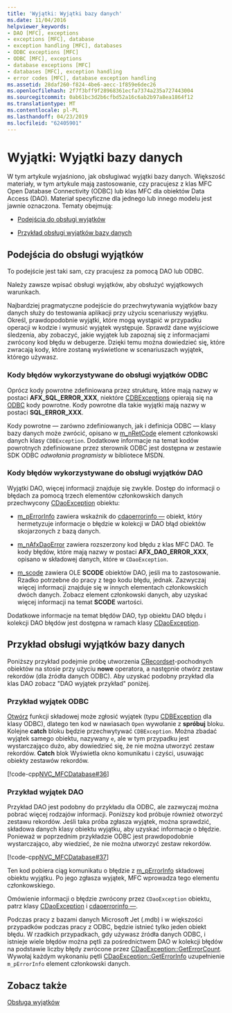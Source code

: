 ```yaml
---
title: 'Wyjątki: Wyjątki bazy danych'
ms.date: 11/04/2016
helpviewer_keywords:
- DAO [MFC], exceptions
- exceptions [MFC], database
- exception handling [MFC], databases
- ODBC exceptions [MFC]
- ODBC [MFC], exceptions
- database exceptions [MFC]
- databases [MFC], exception handling
- error codes [MFC], database exception handling
ms.assetid: 28daf260-f824-4be6-aecc-1f859e6dec26
ms.openlocfilehash: 2f7f3bff9f28968361ecfa7374a235a727443004
ms.sourcegitcommit: 0ab61bc3d2b6cfbd52a16c6ab2b97a8ea1864f12
ms.translationtype: MT
ms.contentlocale: pl-PL
ms.lasthandoff: 04/23/2019
ms.locfileid: "62405901"
---
```

# <a name="exceptions-database-exceptions"></a>Wyjątki: Wyjątki bazy danych

W tym artykule wyjaśniono, jak obsługiwać wyjątki bazy danych. Większość materiały, w tym artykule mają zastosowanie, czy pracujesz z klas MFC Open Database Connectivity (ODBC) lub klas MFC dla obiektów Data Access (DAO). Materiał specyficzne dla jednego lub innego modelu jest jawnie oznaczona. Tematy obejmują:

- [Podejścia do obsługi wyjątków](#_core_approaches_to_exception_handling)

- [Przykład obsługi wyjątków bazy danych](#_core_a_database_exception.2d.handling_example)

##  <a name="_core_approaches_to_exception_handling"></a> Podejścia do obsługi wyjątków

To podejście jest taki sam, czy pracujesz za pomocą DAO lub ODBC.

Należy zawsze wpisać obsługi wyjątków, aby obsłużyć wyjątkowych warunkach.

Najbardziej pragmatyczne podejście do przechwytywania wyjątków bazy danych służy do testowania aplikacji przy użyciu scenariuszy wyjątku. Określ, prawdopodobnie wyjątki, które mogą wystąpić w przypadku operacji w kodzie i wymusić wyjątek występuje. Sprawdź dane wyjściowe śledzenia, aby zobaczyć, jakie wyjątek lub zapoznaj się z informacjami zwrócony kod błędu w debugerze. Dzięki temu można dowiedzieć się, które zwracają kody, które zostaną wyświetlone w scenariuszach wyjątek, którego używasz.

### <a name="error-codes-used-for-odbc-exceptions"></a>Kody błędów wykorzystywane do obsługi wyjątków ODBC

Oprócz kody powrotne zdefiniowana przez strukturę, które mają nazwy w postaci **AFX_SQL_ERROR_XXX**, niektóre [CDBExceptions](../mfc/reference/cdbexception-class.md) opierają się na [ODBC](../data/odbc/odbc-basics.md) kody powrotne. Kody powrotne dla takie wyjątki mają nazwy w postaci **SQL_ERROR_XXX**.

Kody powrotne — zarówno zdefiniowanych, jak i definicja ODBC — klasy bazy danych może zwrócić, opisano w [m_nRetCode](../mfc/reference/cdbexception-class.md#m_nretcode) element członkowski danych klasy `CDBException`. Dodatkowe informacje na temat kodów powrotnych zdefiniowane przez sterownik ODBC jest dostępna w zestawie SDK ODBC *odwołania programisty* w bibliotece MSDN.

### <a name="error-codes-used-for-dao-exceptions"></a>Kody błędów wykorzystywane do obsługi wyjątków DAO

Wyjątki DAO, więcej informacji znajduje się zwykle. Dostęp do informacji o błędach za pomocą trzech elementów członkowskich danych przechwycony [CDaoException](../mfc/reference/cdaoexception-class.md) obiektu:

- [m_pErrorInfo](../mfc/reference/cdaoexception-class.md#m_perrorinfo) zawiera wskaźnik do [cdaoerrorinfo —](../mfc/reference/cdaoerrorinfo-structure.md) obiekt, który hermetyzuje informacje o błędzie w kolekcji w DAO błąd obiektów skojarzonych z bazą danych.

- [m_nAfxDaoError](../mfc/reference/cdaoexception-class.md#m_nafxdaoerror) zawiera rozszerzony kod błędu z klas MFC DAO. Te kody błędów, które mają nazwy w postaci **AFX_DAO_ERROR_XXX**, opisano w składowej danych, które w `CDaoException`.

- [m_scode](../mfc/reference/cdaoexception-class.md#m_scode) zawiera OLE **SCODE** obiektów DAO, jeśli ma to zastosowanie. Rzadko potrzebne do pracy z tego kodu błędu, jednak. Zazwyczaj więcej informacji znajduje się w innych elementach członkowskich dwóch danych. Zobacz element członkowski danych, aby uzyskać więcej informacji na temat **SCODE** wartości.

Dodatkowe informacje na temat błędów DAO, typ obiektu DAO błędu i kolekcji DAO błędów jest dostępna w ramach klasy [CDaoException](../mfc/reference/cdaoexception-class.md).

##  <a name="_core_a_database_exception.2d.handling_example"></a> Przykład obsługi wyjątków bazy danych

Poniższy przykład podejmie próbę utworzenia [CRecordset](../mfc/reference/crecordset-class.md)-pochodnych obiektów na stosie przy użyciu **nowe** operatora, a następnie otwórz zestaw rekordów (dla źródła danych ODBC). Aby uzyskać podobny przykład dla klas DAO zobacz "DAO wyjątek przykład" poniżej.

### <a name="odbc-exception-example"></a>Przykład wyjątek ODBC

[Otwórz](../mfc/reference/crecordset-class.md#open) funkcji składowej może zgłosić wyjątek (typu [CDBException](../mfc/reference/cdbexception-class.md) dla klasy ODBC), dlatego ten kod w nawiasach `Open` wywołanie z **spróbuj** bloku. Kolejne **catch** bloku będzie przechwytywać `CDBException`. Można zbadać wyjątek samego obiektu, nazywany `e`, ale w tym przypadku jest wystarczająco dużo, aby dowiedzieć się, że nie można utworzyć zestaw rekordów. **Catch** blok Wyświetla okno komunikatu i czyści, usuwając obiekty zestawów rekordów.

[!code-cpp[NVC_MFCDatabase#36](../mfc/codesnippet/cpp/exceptions-database-exceptions_1.cpp)]

### <a name="dao-exception-example"></a>Przykład wyjątek DAO

Przykład DAO jest podobny do przykładu dla ODBC, ale zazwyczaj można pobrać więcej rodzajów informacji. Poniższy kod próbuje również otworzyć zestawu rekordów. Jeśli taka próba zgłasza wyjątek, można sprawdzić, składowa danych klasy obiektu wyjątku, aby uzyskać informacje o błędzie. Ponieważ w poprzednim przykładzie ODBC jest prawdopodobnie wystarczająco, aby wiedzieć, że nie można utworzyć zestaw rekordów.

[!code-cpp[NVC_MFCDatabase#37](../mfc/codesnippet/cpp/exceptions-database-exceptions_2.cpp)]

Ten kod pobiera ciąg komunikatu o błędzie z [m_pErrorInfo](../mfc/reference/cdaoexception-class.md#m_perrorinfo) składowej obiektu wyjątku. Po jego zgłasza wyjątek, MFC wprowadza tego elementu członkowskiego.

Omówienie informacji o błędzie zwrócony przez `CDaoException` obiektu, patrz klasy [CDaoException](../mfc/reference/cdaoexception-class.md) i [cdaoerrorinfo —](../mfc/reference/cdaoerrorinfo-structure.md).

Podczas pracy z bazami danych Microsoft Jet (.mdb) i w większości przypadków podczas pracy z ODBC, będzie istnieć tylko jeden obiekt błędu. W rzadkich przypadkach, gdy używasz źródła danych ODBC, i istnieje wiele błędów można pętli za pośrednictwem DAO w kolekcji błędów na podstawie liczby błędy zwrócone przez [CDaoException::GetErrorCount](../mfc/reference/cdaoexception-class.md#geterrorcount). Wywołaj każdym wykonaniu pętli [CDaoException::GetErrorInfo](../mfc/reference/cdaoexception-class.md#geterrorinfo) uzupełnienie `m_pErrorInfo` element członkowski danych.

## <a name="see-also"></a>Zobacz także

[Obsługa wyjątków](../mfc/exception-handling-in-mfc.md)
